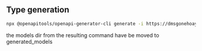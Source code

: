 
## Type generation
```bash
npx @openapitools/openapi-generator-cli generate -i https://dmsgonehoayxxzswrwhc.supabase.co/rest/v1/?apikey=eyJhbGciOiJIUzI1NiIsInR5cCI6IkpXVCJ9.eyJyb2xlIjoiYW5vbiIsImlhdCI6MTYzNTI2MDQ1MSwiZXhwIjoxOTUwODM2NDUxfQ.IByfUKbPzNXWifvU3o23fmigjVXbhNWgarXVBNHrVZ0 -g python-fastapi -o types/
```
the models dir from the resulting command have be moved to generated_models
